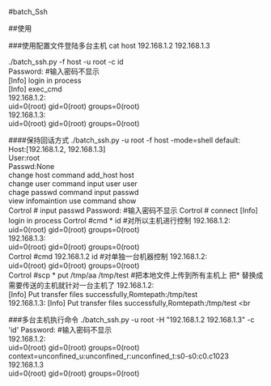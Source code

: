 #batch_Ssh

##使用

###使用配置文件登陆多台主机
cat host
192.168.1.2
192.168.1.3

./batch_ssh.py -f host -u root -c id <br>
Password:                     #输入密码不显示<br>
[Info] login in process<br>
[Info] exec_cmd<br>
192.168.1.2:<br>
            uid=0(root) gid=0(root) groups=0(root)<br>
192.168.1.3:<br>
            uid=0(root) gid=0(root) groups=0(root)<br>

####保持回话方式
./batch_ssh.py -u root -f host -mode=shell
default:<br>
            Host:[192.168.1.2, 192.168.1.3]<br>
            User:root<br>
            Passwd:None<br>
            change host  command  add_host  host<br>
            change user  command  input user user<br>
            chage passwd command  input passwd<br>
            view infomaintion use command show<br>
Cortrol # input passwd
Password:                     #输入密码不显示
Cortrol # connect
[Info] login in process
Cortrol #cmd * id                                #对所以主机进行控制
192.168.1.2:<br>
            uid=0(root) gid=0(root) groups=0(root)<br>
192.168.1.3:<br>
            uid=0(root) gid=0(root) groups=0(root)<br>
Cortrol #cmd 192.168.1.2 id                      #对单独一台机器控制
192.168.1.2:<br>
            uid=0(root) gid=0(root) groups=0(root)<br>
Cortrol #scp * put /tmp/aa /tmp/test             #把本地文件上传到所有主机上 把* 替换成需要传送的主机就针对一台主机了
192.168.1.2: <br>
            [Info]  Put transfer files successfully,Romtepath:/tmp/test <br>
192.168.1.3:
            [Info]  Put transfer files successfully,Romtepath:/tmp/test <br


###多台主机执行命令
./batch_ssh.py -u root -H "192.168.1.2 192.168.1.3" -c 'id' 
Password:                     #输入密码不显示                        
192.168.1.2:   <br>
        uid=0(root) gid=0(root) groups=0(root) context=unconfined_u:unconfined_r:unconfined_t:s0-s0:c0.c1023 <br> 
192.168.1.3 <br>
        uid=0(root) gid=0(root) groups=0(root)   <br>